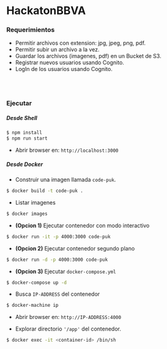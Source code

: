 # HackatonBBVA


### Requerimientos

- Permitir archivos con extension: jpg, jpeg, png, pdf.
- Permitir subir un archivo a la vez.
- Guardar los archivos (imagenes, pdf) en un Bucket de S3.
- Registrar nuevos usuarios usando Cognito.
- LogIn de los usuarios usando Cognito.

<br>
<br>

### Ejecutar

##### Desde Shell

```bash
$ npm install
$ npm run start
```

- Abrir browser en: `http://localhost:3000`

##### Desde Docker

- Construir una imagen llamada `code-puk`.

```bash
$ docker build -t code-puk .
```

- Listar imagenes

```bash
$ docker images
```

- **(Opcion 1)** Ejecutar contenedor con modo interactivo

```bash
$ docker run -it -p 4000:3000 code-puk
```

- **(Opcion 2)** Ejecutar contenedor segundo plano

```bash
$ docker run -d -p 4000:3000 code-puk
```

- **(Opcion 3)** Ejecutar `docker-compose.yml`

```bash
$ docker-compose up -d
```

- Busca `IP-ADDRESS` del contenedor

```bash
$ docker-machine ip
```

- Abrir browser en: `http://IP-ADDRESS:4000`

- Explorar directorio `'/app'` del contenedor.

```bash
$ docker exec -it <container-id> /bin/sh
```
